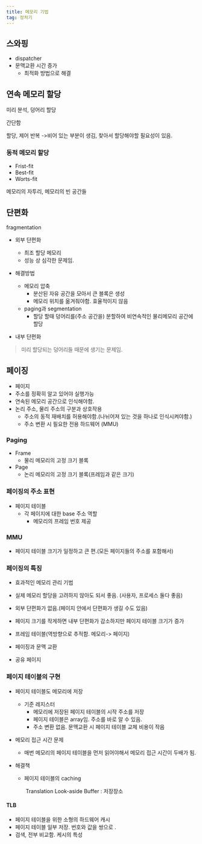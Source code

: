 ```yaml
---
title: 메모리 기법
tag: 정처기
---
```




## 스와핑

- dispatcher
- 문맥교환 시간 증가
  - 최적화 방법으로 해결

## 연속 메모리 할당

미리 분석, 덩어리 할당

간단함

할당, 제어 반복 ->비어 있는 부분이 생김, 찾아서 할당해야할 필요성이 있음.

### 동적 메모리 할당

- Frist-fit
- Best-fit
- Worts-fit

메모리의 자투리, 메모리의 빈 공간들



## 단편화

fragmentation

- 외부 단편화
  - 최조 할당 메모리
  - 성능 상 심각한 문제임.
- 해결방법
  - 메모리 압축
    - 분산된 자유 공간을 모아서 큰 블록은 생성
    - 메모리 위치를 옮겨줘야함. 효율적이지 않음
  - paging과 segmentation
    - 할당 할때 덩어리를(주소 공간을) 분할하여 비연속적인 물리메모리 공간에 할당

- 내부 단편화

> 미리 할당되는 덩어리들 때문에 생기는 문제임.



## 페이징

- 페이지
- 주소를 정확히 알고 있어야 실행가능
- 연속된 메모리 공간으로 인식해야함.
- 논리 주소, 물리 주소의 구분과 상호작용
  - 주소의 동적 재배치를 허용해야함.(나뉘어져 있는 것을 하나로 인식시켜야함.)
  - 주소 변환 시 필요한 전용 하드웨어 (MMU)



### Paging

- Frame
  - 물리 메모리의 고정 크기 블록
- Page
  - 논리 메모리의 고정 크기 블록(프레임과 같은 크기)



### 페이징의 주소 표현

- 페이지 테이블
  - 각 페이지에 대한 base 주소 역할
    - 메모리의 프레임 번호 제공



### MMU

- 페이지 테이블 크기가 일정하고 큰 편.(모든 페이지들의 주소를 포함해서)



### 페이징의 특징

- 효과적인 메모리 관리 기법
- 실제 메모리 할당을 고려하지 않아도 되서 좋음. (사용자, 프로세스 둘다 좋음)
- 외부 단편화가 없음.(페이지 안에서 단편화가 생길 수도 있음)
- 페이지 크기를 작게하면 내부 단편화가 감소하지만 페이지 테이블 크기가 증가

- 프레임 테이블(역방향으로 추적함. 메모리-> 페이지)
- 페이징과 문맥 교환
- 공유 페이지



### 페이지 테이블의 구현

- 페이지 테이블도 메모리에 저장
  - 기준 레지스터
    - 메모리에 저장된 페이지 테이블의 시작 주소를 저장
    - 페이지 테이블은 array임. 주소를 바로 알 수 있음.
    - 주소 변환 없음. 문맥교환 시 페이지 테이블 교체 비용이 작음
- 메모리 접근 시간 문제
  - 매번 메모리의 페이지 테이블을 먼저 읽어야해서 메모리 접근 시간이 두배가 됨.

- 해결책

  - 페이지 테이블의 caching

    ​	Translation Look-aside Buffer : 저장장소

#### TLB

- 페이지 테이블을 위한 소형의 하드웨어 캐시
- 페이지 테이블 일부 저장. 번호와 값을 쌍으로 . 
- 검색, 전부 비교함. 케시의 특성

